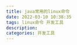 ```yaml
---
title: java常用的linux命令
date: 2022-03-10 10:38:35
tags: linux命令 开发工具
description: 
categories: 开发工具
---
```

